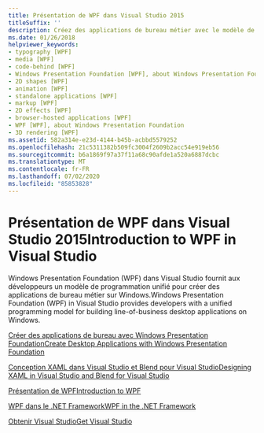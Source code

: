 ```yaml
---
title: Présentation de WPF dans Visual Studio 2015
titleSuffix: ''
description: Créez des applications de bureau métier avec le modèle de programmation unifié fourni dans Windows Presentation Foundation (WPF).
ms.date: 01/26/2018
helpviewer_keywords:
- typography [WPF]
- media [WPF]
- code-behind [WPF]
- Windows Presentation Foundation [WPF], about Windows Presentation Foundation
- 2D shapes [WPF]
- animation [WPF]
- standalone applications [WPF]
- markup [WPF]
- 2D effects [WPF]
- browser-hosted applications [WPF]
- WPF [WPF], about Windows Presentation Foundation
- 3D rendering [WPF]
ms.assetid: 582a314e-e23d-4144-b45b-acbbd5579252
ms.openlocfilehash: 21c5311382b509fc3004f2609b2acc54e919eb56
ms.sourcegitcommit: b6a1869f97a37f11a68c90afde1a520a6887dcbc
ms.translationtype: MT
ms.contentlocale: fr-FR
ms.lasthandoff: 07/02/2020
ms.locfileid: "85853828"
---
```

# <a name="introduction-to-wpf-in-visual-studio"></a><span data-ttu-id="6f276-103">Présentation de WPF dans Visual Studio 2015</span><span class="sxs-lookup"><span data-stu-id="6f276-103">Introduction to WPF in Visual Studio</span></span>
<span data-ttu-id="6f276-104">Windows Presentation Foundation (WPF) dans Visual Studio fournit aux développeurs un modèle de programmation unifié pour créer des applications de bureau métier sur Windows.</span><span class="sxs-lookup"><span data-stu-id="6f276-104">Windows Presentation Foundation (WPF) in Visual Studio provides developers with a unified programming model for building line-of-business desktop applications on Windows.</span></span>  
  
 [<span data-ttu-id="6f276-105">Créer des applications de bureau avec Windows Presentation Foundation</span><span class="sxs-lookup"><span data-stu-id="6f276-105">Create Desktop Applications with Windows Presentation Foundation</span></span>](/visualstudio/designers/create-modern-desktop-applications-with-windows-presentation-foundation)  

 [<span data-ttu-id="6f276-106">Conception XAML dans Visual Studio et Blend pour Visual Studio</span><span class="sxs-lookup"><span data-stu-id="6f276-106">Designing XAML in Visual Studio and Blend for Visual Studio</span></span>](/visualstudio/designers/designing-xaml-in-visual-studio)  
  
 [<span data-ttu-id="6f276-107">Présentation de WPF</span><span class="sxs-lookup"><span data-stu-id="6f276-107">Introduction to WPF</span></span>](../introduction-to-wpf.md)  
  
 [<span data-ttu-id="6f276-108">WPF dans le .NET Framework</span><span class="sxs-lookup"><span data-stu-id="6f276-108">WPF in the .NET Framework</span></span>](../index.md)  
  
 [<span data-ttu-id="6f276-109">Obtenir Visual Studio</span><span class="sxs-lookup"><span data-stu-id="6f276-109">Get Visual Studio</span></span>](https://aka.ms/vsdownload?utm_source=mscom&utm_campaign=msdocs)
